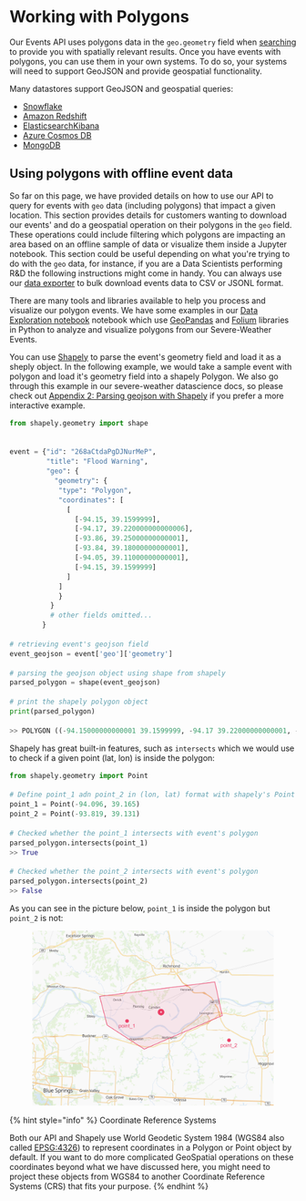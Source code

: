 # Working with Polygons

Our Events API uses polygons data in the `geo.geometry` field when [searching](overview.md) to provide you with spatially relevant results. Once you have events with polygons, you can use them in your own systems. To do so, your systems will need to support GeoJSON and provide geospatial functionality.

Many datastores support GeoJSON and geospatial queries:

* [Snowflake](https://docs.snowflake.com/en/sql-reference/data-types-geospatial.html)
* [Amazon Redshift](https://docs.aws.amazon.com/redshift/latest/dg/geospatial-overview.html)
* [Elasticsearch](https://www.elastic.co/guide/en/elasticsearch/reference/current/geo-shape.html)[Kibana](https://www.elastic.co/guide/en/kibana/current/maps.html)
* [Azure Cosmos DB](https://docs.microsoft.com/en-us/azure/cosmos-db/sql/sql-query-geospatial-intro)
* [MongoDB](https://docs.mongodb.com/manual/geospatial-queries/)

## Using polygons with offline event data

So far on this page, we have provided details on how to use our API to query for events with `geo` data (including polygons) that impact a given location. This section provides details for customers wanting to download our events' and do a geospatial operation on their polygons in the `geo` field. These operations could include filtering which polygons are impacting an area based on an offline sample of data or visualize them inside a Jupyter notebook. This section could be useful depending on what you're trying to do with the `geo` data, for instance, if you are a Data Scientists performing R\&D the following instructions might come in handy. You can always use our [data exporter](broken-reference) to bulk download events data to CSV or JSONL format.

There are many tools and libraries available to help you process and visualize our polygon events. We have some examples in our [Data Exploration notebook](../events-api-guides/severe-weather-events-data-science-guides.md) notebook which use [GeoPandas](https://geopandas.org/) and [Folium](https://python-visualization.github.io/folium/) libraries in Python to analyze and visualize polygons from our Severe-Weather Events.

You can use [Shapely](https://github.com/Toblerity/Shapely) to parse the event's geometry field and load it as a sheply object. In the following example, we would take a sample event with polygon and load it's geometry field into a shapely Polygon. We also go through this example in our severe-weather datascience docs, so please check out [Appendix 2: Parsing geojson with Shapely](../events-api-guides/severe-weather-events-data-science-guides.md) if you prefer a more interactive example.

```python
from shapely.geometry import shape


event = {"id": "268aCtdaPgDJNurMeP",
         "title": "Flood Warning",
         "geo": {
           "geometry": {
            "type": "Polygon",
            "coordinates": [
              [
                [-94.15, 39.1599999],
                [-94.17, 39.220000000000006],
                [-93.86, 39.25000000000001],
                [-93.84, 39.18000000000001],
                [-94.05, 39.11000000000001],
                [-94.15, 39.1599999]
              ]
            ]
            }
          }
          # other fields omitted...
        }

# retrieving event's geojson field
event_geojson = event['geo']['geometry']

# parsing the geojson object using shape from shapely
parsed_polygon = shape(event_geojson)

# print the shapely polygon object
print(parsed_polygon)

>> POLYGON ((-94.15000000000001 39.1599999, -94.17 39.22000000000001, -93.86 39.25000000000001, -93.84 39.18000000000001, -94.05 39.11000000000001, -94.15000000000001 39.1599999))
```

Shapely has great built-in features, such as `intersects` which we would use to check if a given point (lat, lon) is inside the polygon:

```python
from shapely.geometry import Point

# Define point_1 adn point_2 in (lon, lat) format with shapely's Point
point_1 = Point(-94.096, 39.165)
point_2 = Point(-93.819, 39.131)

# Checked whether the point_1 intersects with event's polygon
parsed_polygon.intersects(point_1)
>> True

# Checked whether the point_2 intersects with event's polygon
parsed_polygon.intersects(point_2)
>> False
```

As you can see in the picture below, `point_1` is inside the polygon but `point_2` is not:

<figure><img src="../../../.gitbook/assets/shapely-polygon-intersects.png" alt=""><figcaption></figcaption></figure>

{% hint style="info" %}
Coordinate Reference Systems

Both our API and Shapely use World Geodetic System 1984 (WGS84 also called [EPSG:4326](https://epsg.io/4326)) to represent coordinates in a Polygon or Point object by default. If you want to do more complicated GeoSpatial operations on these coordinates beyond what we have discussed here, you might need to project these objects from WGS84 to another Coordinate Reference Systems (CRS) that fits your purpose.
{% endhint %}
